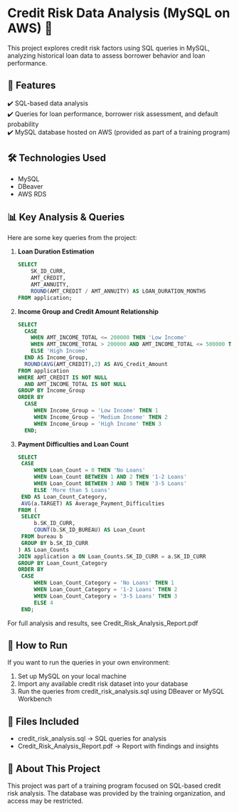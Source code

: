 # Credit Risk Data Analysis (MySQL on AWS) 🏦  

This project explores credit risk factors using SQL queries in MySQL, analyzing historical loan data to assess borrower behavior and loan performance.  

## 📌 Features  
✔️ SQL-based data analysis  
✔️ Queries for loan performance, borrower risk assessment, and default probability  
✔️ MySQL database hosted on AWS (provided as part of a training program)  

## 🛠️ Technologies Used  
- MySQL  
- DBeaver  
- AWS RDS  

## 📊 Key Analysis & Queries  
Here are some key queries from the project:  

1. **Loan Duration Estimation**  
   ```sql
   SELECT 
       SK_ID_CURR,
       AMT_CREDIT,
       AMT_ANNUITY,
       ROUND(AMT_CREDIT / AMT_ANNUITY) AS LOAN_DURATION_MONTHS
   FROM application;

2. **Income Group and Credit Amount Relationship**
   ```sql
   SELECT
     CASE
       WHEN AMT_INCOME_TOTAL <= 200000 THEN 'Low Income'
       WHEN AMT_INCOME_TOTAL > 200000 AND AMT_INCOME_TOTAL <= 500000 THEN 'Medium Income'
       ELSE 'High Income'
     END AS Income_Group,
     ROUND(AVG(AMT_CREDIT),2) AS AVG_Credit_Amount
   FROM application
   WHERE AMT_CREDIT IS NOT NULL
     AND AMT_INCOME_TOTAL IS NOT NULL
   GROUP BY Income_Group
   ORDER BY
     CASE
        WHEN Income_Group = 'Low Income' THEN 1
        WHEN Income_Group = 'Medium Income' THEN 2
        WHEN Income_Group = 'High Income' THEN 3
     END;

3. **Payment Difficulties and Loan Count**
   ```sql
   SELECT 
    CASE 
        WHEN Loan_Count = 0 THEN 'No Loans'            
        WHEN Loan_Count BETWEEN 1 AND 2 THEN '1-2 Loans' 
        WHEN Loan_Count BETWEEN 3 AND 5 THEN '3-5 Loans' 
        ELSE 'More than 5 Loans'                          
    END AS Loan_Count_Category,
    AVG(a.TARGET) AS Average_Payment_Difficulties
   FROM (
    SELECT 
        b.SK_ID_CURR, 
        COUNT(b.SK_ID_BUREAU) AS Loan_Count  
    FROM bureau b  
    GROUP BY b.SK_ID_CURR
   ) AS Loan_Counts
   JOIN application a ON Loan_Counts.SK_ID_CURR = a.SK_ID_CURR
   GROUP BY Loan_Count_Category
   ORDER BY 
    CASE
        WHEN Loan_Count_Category = 'No Loans' THEN 1
        WHEN Loan_Count_Category = '1-2 Loans' THEN 2
        WHEN Loan_Count_Category = '3-5 Loans' THEN 3
        ELSE 4
    END;

For full analysis and results, see Credit_Risk_Analysis_Report.pdf

## 🚀 How to Run
If you want to run the queries in your own environment:
1. Set up MySQL on your local machine
2. Import any available credit risk dataset into your database
3. Run the queries from credit_risk_analysis.sql using DBeaver or MySQL Workbench

## 📂 Files Included
- credit_risk_analysis.sql → SQL queries for analysis
- Credit_Risk_Analysis_Report.pdf → Report with findings and insights

## 📢 About This Project
This project was part of a training program focused on SQL-based credit risk analysis. The database was provided by the training organization, and access may be restricted.
